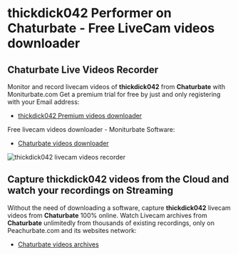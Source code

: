 # thickdick042 Performer on Chaturbate - Free LiveCam videos downloader

## Chaturbate Live Videos Recorder

Monitor and record livecam videos of **thickdick042** from **Chaturbate** with Moniturbate.com
Get a premium trial for free by just and only registering with your Email address:
* [thickdick042 Premium videos downloader](https://moniturbate.com/request-demo-licence-key.html)

Free livecam videos downloader - Moniturbate Software:
* [Chaturbate videos downloader](https://moniturbate.com/moniturbate-download-software.html)

![thickdick042 livecam videos recorder](https://peachurnet.com/templates/moniturbate-software.png)


## Capture thickdick042 videos from the Cloud and watch your recordings on Streaming

Without the need of downloading a software, capture **thickdick042** livecam videos from **Chaturbate** 100% online.
Watch Livecam archives from **Chaturbate** unlimitedly from thousands of existing recordings, only on Peachurbate.com and its websites network:
* [Chaturbate videos archives](https://peachurnet.com/)